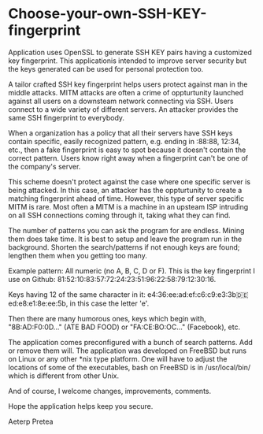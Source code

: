 Choose-your-own-SSH-KEY-fingerprint
===================================

Application uses OpenSSL to generate SSH KEY pairs having a customized key fingerprint. This
applicationis intended to improve server security but the keys generated can be used for personal
protection too.

A tailor crafted SSH key fingerprint helps users protect against man in the middle attacks. MITM
attacks are often a crime of oppturtunity launched against all users on a downsteam network
connecting via SSH. Users connect to a wide variety of different servers. An attacker provides
the same SSH fingerprint to everybody.

When a organization has a policy that all their servers have SSH keys contain specific, easily
recognized pattern, e.g. ending in :88:88, 12:34, etc., then a fake fingerprint is easy to spot
because it doesn't contain the correct pattern. Users know right away when a fingerprint can't be
one of the company's server.

This scheme doesn't protect against the case where one specific server is being attacked. In this
case, an attacker has the oppturtunity to create a matching fingerprint ahead of time. However,
this type of server specific MITM is rare. Most often a MITM is a machine in an upsteam ISP
intruding on all SSH connections coming through it, taking what they can find.

The number of patterns you can ask the program for are endless. Mining them does take time. It
is best to setup and leave the program run in the background. Shorten the search/patterns if not
enough keys are found; lengthen them when you getting too many.

Example pattern: All numeric (no A, B, C, D or F). This is the key fingerprint I use
on Github: 81:52:10:83:57:72:24:23:51:96:22:58:79:12:30:16.

Keys having 12 of the same character in it: e4:36:ee:ad:ef:c6:c9:e3:3b:de:ed:e8:e1:8e:ee:5b,
in this case the letter 'e'.

Then there are many humorous ones, keys which begin with, "8B:AD:F0:0D..." (ATE BAD FOOD)
or "FA:CE:BO:OC..." (Facebook), etc.

The application comes preconfigured with a bunch of search patterns. Add or remove them will.
The application was developed on FreeBSD but runs on Linux or any other *nix type platform.
One will have to adjust the locations of some of the executables, bash on FreeBSD is in
/usr/local/bin/ which is different from other Unix.

And of course, I welcome changes, improvements, comments.

Hope the application helps keep you secure.

Aeterp Pretea
